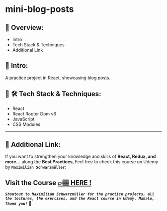 # mini-blog-posts

## 📣 Overview:

- Intro
- Tech Stack & Techniques
- Additional Link

## 🔎 Intro:

A practice project in React, showcasing blog posts.

## 🧰 🛠️ Tech Stack & Techniques:

- React
- React Router Dom v6
- JavaScript
- CSS Modules

---

## 🔗 Additional Link:

If you want to strengthen your knowledge and skills of **React, Redux, and more...** along the **Best Practices**, Feel free to check this course on Udemy by **`Maximilian Schwarzmüller`**:

## Visit the Course [&#128073;&#127997; **HERE !**](https://www.udemy.com/course/react-the-complete-guide-incl-redux/)

**_`Shoutout to Maximilian Schwarzmüller for the practice projects, all the lectures, the exercises, and the React course in Udemy. Mahalo, Thank you!`_** 🌺
